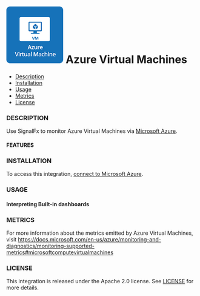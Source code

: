 # ![](./img/integrations_azurevm.png) Azure Virtual Machines

- [Description](#description)
- [Installation](#installation)
- [Usage](#usage)
- [Metrics](#metrics)
- [License](#license)

### DESCRIPTION

Use SignalFx to monitor Azure Virtual Machines via [Microsoft Azure](https://github.com/signalfx/integrations/tree/master/azure)[](sfx_link:azure).

#### FEATURES

### INSTALLATION

To access this integration, [connect to Microsoft Azure](https://github.com/signalfx/integrations/tree/master/azure)[](sfx_link:azure).

### USAGE

#### Interpreting Built-in dashboards




### METRICS

For more information about the metrics emitted by Azure Virtual Machines, visit https://docs.microsoft.com/en-us/azure/monitoring-and-diagnostics/monitoring-supported-metrics#microsoftcomputevirtualmachines

### LICENSE

This integration is released under the Apache 2.0 license. See [LICENSE](./LICENSE) for more details.
